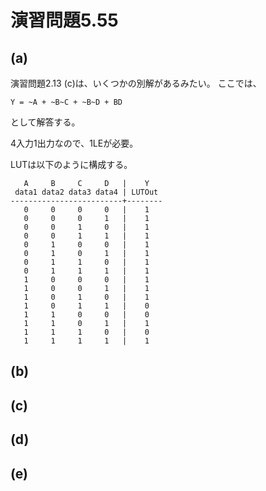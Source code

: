 # 演習問題5.55

## (a)

演習問題2.13 (c)は、いくつかの別解があるみたい。
ここでは、
```
Y = ~A + ~B~C + ~B~D + BD
```
として解答する。

4入力1出力なので、1LEが必要。

LUTは以下のように構成する。
```
   A     B     C     D   |    Y
 data1 data2 data3 data4 | LUTOut
-------------------------+--------
   0     0     0     0   |    1
   0     0     0     1   |    1
   0     0     1     0   |    1
   0     0     1     1   |    1
   0     1     0     0   |    1
   0     1     0     1   |    1
   0     1     1     0   |    1
   0     1     1     1   |    1
   1     0     0     0   |    1
   1     0     0     1   |    1
   1     0     1     0   |    1
   1     0     1     1   |    0
   1     1     0     0   |    0
   1     1     0     1   |    1
   1     1     1     0   |    0
   1     1     1     1   |    1
```





## (b)


## (c)


## (d)


## (e)
